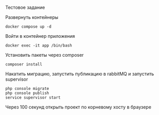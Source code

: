 Тестовое задание

Развернуть контейнеры
~~~
docker compose up -d
~~~

Войти в контейнер приложения
~~~
docker exec -it app /bin/bash
~~~

Установить пакеты через composer
~~~
composer install
~~~

Накатить миграцию, запустить публикацию в rabbitMQ и запустить supervisor
~~~
php console migrate
php console publish
service supervisor start
~~~

Через 100 секунд открыть проект по корневому хосту в браузере